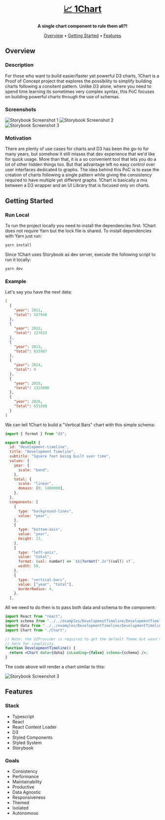 <!-- markdownlint-configure-file {
  "MD013": {
    "code_blocks": false,
    "tables": false
  },
  "MD033": false,
  "MD041": false
} -->
<div align="center">

# [📈 1Chart](https://renemonroy.github.io/one-chart)

**A single chart component to rule them all?!**

[Overview](#overview) •
[Getting Started](https://github.com/renemonroy/one-chart#getting-started) •
[Features](https://github.com/renemonroy/one-chart#features)

</div>

## Overview

### Description

For those who want to build easier/faster yet powerful D3 charts, 1Chart is a
Proof of Concept project that explores the possibility to simplify building
charts following a consitent pattern. Unlike D3 alone, where you need to spend
time learning its sometimes very complex syntax, this PoC focuses on building
powerful charts through the use of schemas.

### Screenshots

![Storybook Screenshot 1](https://user-images.githubusercontent.com/106011/139783618-84663fc6-c601-4ae8-95c5-4d82b9c5a439.png)
![Storybook Screenshot 2](https://user-images.githubusercontent.com/106011/139783624-fa1bf3b7-bf3e-441f-bd8f-dcd56a5c9420.png)
![Storybook Screenshot 3](https://user-images.githubusercontent.com/106011/139783633-c752b9eb-d379-4bb5-adb4-3266c9a0b974.png)

### Motivation

There are plenty of use cases for charts and D3 has been the go-to for many
years, but somehow it still misses that dev experience that we'd like for quick
usage. More than that, it is a so convenient tool that lets you do a lot of
other hidden things too. But that advantage left no easy control over user
interfaces dedicated to graphs. The idea behind this PoC is to ease the creation
of charts following a single pattern while giving the consistency required to
have multiple yet different graphs. 1Chart is basically a mix between a D3
wrapper and an UI Library that is focused only on charts.

## Getting Started

### Run Local

To run the project locally you need to install the dependencies first. 1Chart
does not require Yarn but the lock file is shared. To install dependencies with
Yarn just run:

```sh
yarn install
```

Since 1Chart uses Storybook as dev server, execute the following script to run
it locally:

```sh
yarn dev
```

### Example

Let's say you have the next data:

```json
[
  {
    "year": 2021,
    "total": 557948
  },
  {
    "year": 2022,
    "total": 127633
  },
  {
    "year": 2023,
    "total": 835987
  },
  {
    "year": 2024,
    "total": 0
  },
  {
    "year": 2025,
    "total": 1325000
  },
  {
    "year": 2026,
    "total": 653300
  }
]
```

We can tell 1Chart to build a "Vertical Bars" chart with this simple schema:

```js
import { format } from "d3";

export default {
  id: "development-timeline",
  title: "Development Timeline",
  subtitle: "Square feet being built over time",
  values: {
    year: {
      scale: "band",
    },
    total: {
      scale: "linear",
      domain: [0, 1400000],
    },
  },
  components: [
    {
      type: "background-lines",
      value: "year",
    },
    {
      type: "bottom-axis",
      value: "year",
      height: 13,
    },
    {
      type: "left-axis",
      value: "total",
      format: (val: number) => `$${format(".2s")(val)} sf`,
      width: 50,
    },
    {
      type: "vertical-bars",
      value: ["year", "total"],
      borderRadius: 4,
    },
  ],
```

All we need to do then is to pass both data and schema to the component:

```jsx
import React from "react";
import schema from "../../examples/DevelopmentTimeline/DevelopmentTimeline.schema.ts";
import data from "../../examples/DevelopmentTimeline/DevelopmentTimeline.mockup.json";
import Chart from "./Chart";

// Note: the UIProvider is required to get the default Theme but wasn't added
// here for simplicity.
function DevelopmentTimeline() {
  return <Chart data={data} isLoading={false} schema={schema} />;
}
```

The code above will render a chart similar to this:

![Storybook Screenshot 3](https://user-images.githubusercontent.com/106011/139783597-b514d69c-868b-492a-be2d-2cc63f9bf01e.png)

## Features

### Stack

- Typescript
- React
- React Content Loader
- D3
- Styled Components
- Styled System
- Storybook

### Goals

- Consistency
- Performance
- Maintainability
- Productive
- Data Agnostic
- Responsiveness
- Themed
- Isolated
- Autonomous
